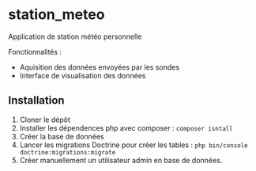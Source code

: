 # station_meteo

Application de station météo personnelle

Fonctionnalités :

- Aquisition des données envoyées par les sondes
- Interface de visualisation des données


## Installation

1. Cloner le dépôt
2. Installer les dépendences php avec composer : ``composer isntall``
3. Créer la base de données
4. Lancer les migrations Doctrine pour créer les tables : ``php bin/console doctrine:migrations:migrate``
5. Créer manuellement un utilisateur admin en base de données.
